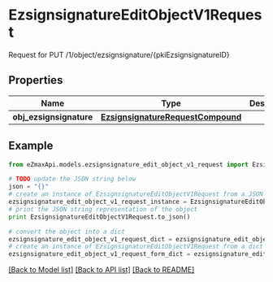 # EzsignsignatureEditObjectV1Request

Request for PUT /1/object/ezsignsignature/{pkiEzsignsignatureID}

## Properties

Name | Type | Description | Notes
------------ | ------------- | ------------- | -------------
**obj_ezsignsignature** | [**EzsignsignatureRequestCompound**](EzsignsignatureRequestCompound.md) |  | 

## Example

```python
from eZmaxApi.models.ezsignsignature_edit_object_v1_request import EzsignsignatureEditObjectV1Request

# TODO update the JSON string below
json = "{}"
# create an instance of EzsignsignatureEditObjectV1Request from a JSON string
ezsignsignature_edit_object_v1_request_instance = EzsignsignatureEditObjectV1Request.from_json(json)
# print the JSON string representation of the object
print EzsignsignatureEditObjectV1Request.to_json()

# convert the object into a dict
ezsignsignature_edit_object_v1_request_dict = ezsignsignature_edit_object_v1_request_instance.to_dict()
# create an instance of EzsignsignatureEditObjectV1Request from a dict
ezsignsignature_edit_object_v1_request_form_dict = ezsignsignature_edit_object_v1_request.from_dict(ezsignsignature_edit_object_v1_request_dict)
```
[[Back to Model list]](../README.md#documentation-for-models) [[Back to API list]](../README.md#documentation-for-api-endpoints) [[Back to README]](../README.md)


